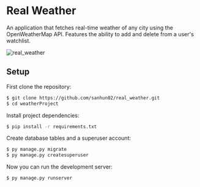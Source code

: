 # Real Weather

An application that fetches real-time weather of any city using the OpenWeatherMap API. Features the ability to add and delete from a user's watchlist.

![real_weather](https://user-images.githubusercontent.com/113066180/220251572-e065d19d-11f5-4d7b-897e-a1e495f79169.gif)

## Setup

First clone the repository:

```bash
$ git clone https://github.com/sanhun02/real_weather.git
$ cd weatherProject
```

Install project dependencies:

```bash
$ pip install -r requirements.txt
```

Create database tables and a superuser account:
```bash
$ py manage.py migrate
$ py manage.py createsuperuser
```

Now you can run the development server:
```bash
$ py manage.py runserver
```

